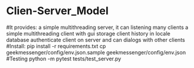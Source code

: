 # Clien-Server_Model
#It provides:
a simple multithreading server, it can listening many clients
a simple multithreading client with gui
storage client history in locale database
authenticate client on server and can dialogs with other clients
#Install:
pip install -r requirements.txt
cp geekmessenger/config/env.json.sample geekmessenger/config/env.json
#Testing
python -m pytest tests/test_server.py
